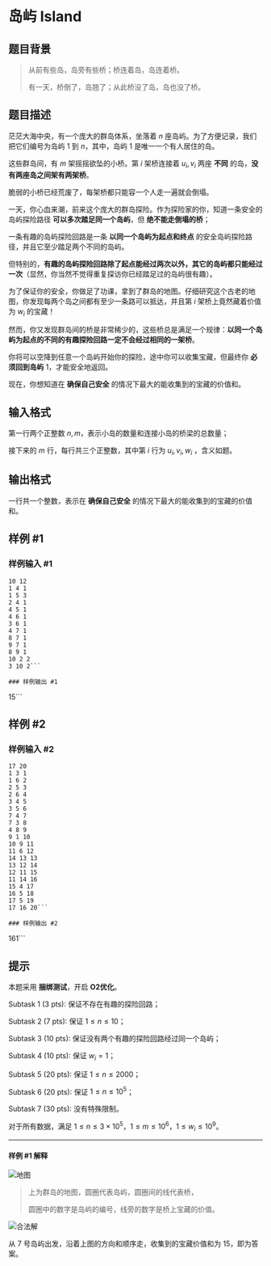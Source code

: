 # 岛屿 Island

## 题目背景

> 从前有些岛，岛旁有些桥；桥连着岛，岛连着桥。
>
> 有一天，桥倒了，岛翘了；从此桥没了岛，岛也没了桥。


## 题目描述

茫茫大海中央，有一个庞大的群岛体系，坐落着 $n$ 座岛屿。为了方便记录，我们把它们编号为岛屿 $1$ 到 $n$，其中，岛屿 $1$ 是唯一一个有人居住的岛。

这些群岛间，有 $m$ 架摇摇欲坠的小桥。第 $i$ 架桥连接着 $u_i, v_i$ 两座 **不同** 的岛，**没有两座岛之间架有两架桥**。

脆弱的小桥已经荒废了，每架桥都只能容一个人走一遍就会倒塌。

一天，你心血来潮，前来这个庞大的群岛探险。作为探险家的你，知道一条安全的岛屿探险路径 **可以多次踏足同一个岛屿**，但 **绝不能走倒塌的桥**；

一条有趣的岛屿探险回路是一条 **以同一个岛屿为起点和终点** 的安全岛屿探险路径，并且它至少踏足两个不同的岛屿。

但特别的，**有趣的岛屿探险回路除了起点能经过两次以外，其它的岛屿都只能经过一次**（显然，你当然不觉得重复探访你已经踏足过的岛屿很有趣）。

为了保证你的安全，你做足了功课，拿到了群岛的地图。仔细研究这个古老的地图，你发现每两个岛之间都有至少一条路可以抵达，并且第 $i$ 架桥上竟然藏着价值为 $w_i$ 的宝藏！

然而，你又发现群岛间的桥是非常稀少的，这些桥总是满足一个规律：**以同一个岛屿为起点的不同的有趣探险回路一定不会经过相同的一架桥**。

你将可以空降到任意一个岛屿开始你的探险，途中你可以收集宝藏，但最终你 **必须回到岛屿** $1$，才能安全地返回。

现在，你想知道在 **确保自己安全** 的情况下最大的能收集到的宝藏的价值和。

## 输入格式

第一行两个正整数 $n, m$，表示小岛的数量和连接小岛的桥梁的总数量；

接下来的 $m$ 行，每行共三个正整数，其中第 $i$ 行为 $u_i, v_i, w_i$ ，含义如题。

## 输出格式

一行共一个整数，表示在 **确保自己安全** 的情况下最大的能收集到的宝藏的价值和。


## 样例 #1

### 样例输入 #1
```
10 12
1 4 1
1 5 3
2 4 1
4 5 1
4 6 1
3 6 1
4 7 1
8 7 1
9 7 1
8 9 1
10 2 2
3 10 2```

### 样例输出 #1

```
15```

## 样例 #2

### 样例输入 #2
```
17 20
1 3 1
1 6 2
2 5 3
2 6 4
3 4 5
3 5 6
7 4 7
7 3 8
4 8 9
9 1 10
10 9 11
11 6 12
14 13 13
13 12 14
12 11 15
11 14 16
15 4 17
16 5 18
17 5 19
17 16 20```

### 样例输出 #2

```
161```

## 提示

本题采用 **捆绑测试**，开启 **O2优化**。

$\text{Subtask 1 (3 pts)}:$ 保证不存在有趣的探险回路；

$\text{Subtask 2 (7 pts)}:$ 保证 $1 \le n \le 10$；

$\text{Subtask 3 (10 pts)}:$ 保证没有两个有趣的探险回路经过同一个岛屿；

$\text{Subtask 4 (10 pts)}:$ 保证 $w_i = 1$；

$\text{Subtask 5 (20 pts)}:$ 保证 $1 \le n \le 2000$；

$\text{Subtask 6 (20 pts)}:$ 保证 $1 \le n \le 10^5$；

$\text{Subtask 7 (30 pts)}:$ 没有特殊限制。

对于所有数据，满足 $1 \le n \le 3\times10^5$，$1 \le m \le10^6$，$1 \le w_i \le 10^9$。

---

#### 样例 #1 解释

![地图](https://cdn.luogu.com.cn/upload/image_hosting/emfxzgh2.png)

> 上为群岛的地图，圆圈代表岛屿，圆圈间的线代表桥，
>
> 圆圈中的数字是岛屿的编号，线旁的数字是桥上宝藏的价值。

![合法解](https://cdn.luogu.com.cn/upload/image_hosting/4jyob32q.png)

从 $7$ 号岛屿出发，沿着上图的方向和顺序走，收集到的宝藏价值和为 $15$，即为答案。


